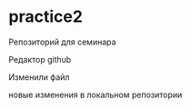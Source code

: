 # practice2
Репозиторий для семинара


Редактор github

Изменили файл


новые изменения в локальном репозитории

